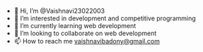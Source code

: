 - 👋 Hi, I’m @Vaishnavi23022003
- 👀 I’m interested in development and competitive programming
- 🌱 I’m currently learning web development
- 💞️ I’m looking to collaborate on web development
- 📫 How to reach me vaishnavibadony@gmail.com

<!---
Vaishnavi23022003/Vaishnavi23022003 is a ✨ special ✨ repository because its `README.md` (this file) appears on your GitHub profile.
You can click the Preview link to take a look at your changes.
--->
